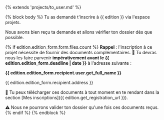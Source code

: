 {% extends 'projects/to_user.md' %}

{% block body %}
Tu as demandé t'inscrire à {{ edition }} via l'espace projets.

Nous avons bien reçu ta demande et allons vérifier ton dossier dès que possible.

{% if edition.edition_form.form.files.count %}
**Rappel** : l'inscription à ce projet nécessite de fournir des documents complémentaires. 📖 Tu devras nous les faire parvenir **impérativement avant le {{ edition.edition_form.deadline | date }}** à l'adresse suivante :

**{{ edition.edition_form.recipient.user.get_full_name }}**

{{ edition.edition_form.recipient.address }}

🔗 Tu peux télécharger ces documents à tout moment en te rendant dans la section [Mes inscriptions]({{ edition.get_registration_url }}).

⚠️ Nous ne pourrons valider ton dossier qu'une fois ces documents reçus.
{% endif %}
{% endblock %}
